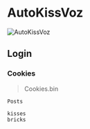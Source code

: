 # AutoKissVoz
![AutoKissVoz](https://github.com/vqlong/AutoKissVoz/assets/102813500/8101e9c3-4a25-4523-9090-628aea11e360)
## Login
### Cookies
> Cookies.bin

 `Posts`
 
```
kisses
bricks
```
